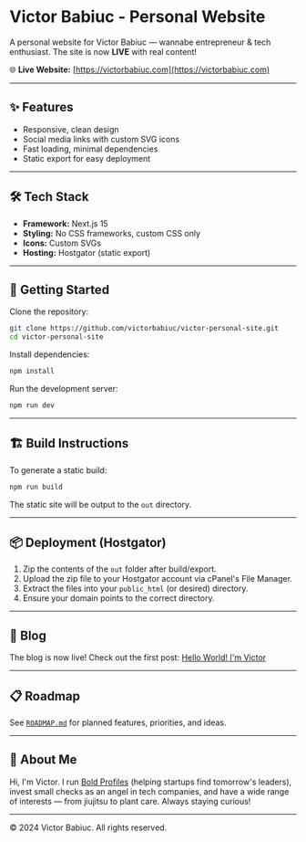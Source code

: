 # Victor Babiuc - Personal Website

A personal website for Victor Babiuc — wannabe entrepreneur & tech enthusiast. The site is now **LIVE** with real content!

🌐 **Live Website:** [https://victorbabiuc.com](https://victorbabiuc.com)

---

## ✨ Features
- Responsive, clean design
- Social media links with custom SVG icons
- Fast loading, minimal dependencies
- Static export for easy deployment

---

## 🛠️ Tech Stack
- **Framework:** Next.js 15
- **Styling:** No CSS frameworks, custom CSS only
- **Icons:** Custom SVGs
- **Hosting:** Hostgator (static export)

---

## 🚀 Getting Started

Clone the repository:
```bash
git clone https://github.com/victorbabiuc/victor-personal-site.git
cd victor-personal-site
```

Install dependencies:
```bash
npm install
```

Run the development server:
```bash
npm run dev
```

---

## 🏗️ Build Instructions

To generate a static build:
```bash
npm run build
```
The static site will be output to the `out` directory.

---

## 📦 Deployment (Hostgator)
1. Zip the contents of the `out` folder after build/export.
2. Upload the zip file to your Hostgator account via cPanel's File Manager.
3. Extract the files into your `public_html` (or desired) directory.
4. Ensure your domain points to the correct directory.

---

## 📝 Blog
The blog is now live! Check out the first post: [Hello World! I'm Victor](https://victorbabiuc.com/blog/hello-world)

---

## 📋 Roadmap
See [`ROADMAP.md`](./ROADMAP.md) for planned features, priorities, and ideas.

---

## 👤 About Me
Hi, I'm Victor. I run [Bold Profiles](https://boldprofiles.com/) (helping startups find tomorrow's leaders), invest small checks as an angel in tech companies, and have a wide range of interests — from jiujitsu to plant care. Always staying curious!

---

© 2024 Victor Babiuc. All rights reserved.

